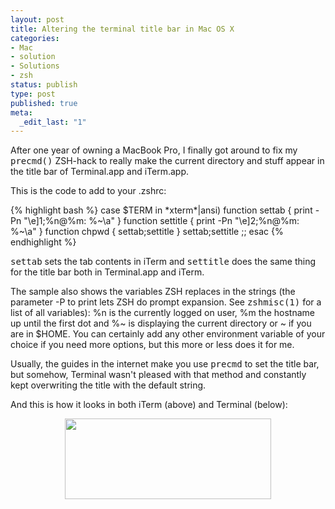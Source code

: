 ```yaml
---
layout: post
title: Altering the terminal title bar in Mac OS X
categories:
- Mac
- solution
- Solutions
- zsh
status: publish
type: post
published: true
meta:
  _edit_last: "1"
---
```

<p>After one year of owning a MacBook Pro, I finally got around to fix my <tt>precmd()</tt> ZSH-hack to really make the current directory and stuff appear in the title bar of Terminal.app and iTerm.app.</p>
<p>This is the code to add to your .zshrc:</p>
{% highlight bash %}
case $TERM in
    *xterm*|ansi)
		function settab { print -Pn "\e]1;%n@%m: %~\a" }
		function settitle { print -Pn "\e]2;%n@%m: %~\a" }
		function chpwd { settab;settitle }
		settab;settitle
        ;;
esac
{% endhighlight %}
<p><tt>settab</tt> sets the tab contents in iTerm and <tt>settitle</tt> does the same thing for the title bar both in Terminal.app and iTerm.</p>
<p>The sample also shows the variables ZSH replaces in the strings (the parameter -P to print lets ZSH do prompt expansion. See <tt>zshmisc(1)</tt> for a list of all variables): %n is the currently logged on user, %m the hostname up until the first dot and %~ is displaying the current directory or ~ if you are in $HOME. You can certainly add any other environment variable of your choice if you need more options, but this more or less does it for me.</p>
<p>Usually, the guides in the internet make you use <tt>precmd</tt> to set the title bar, but somehow, Terminal wasn't pleased with that method and constantly kept overwriting the title with the default string.</p>
<p>And this is how it looks in both iTerm (above) and Terminal (below):</p>
<center><!-- s9ymdb:23 --><img width='330' height='129' style="border: 0px;" src="/uploads/titlebars.png" alt="" /></center>
<br />
